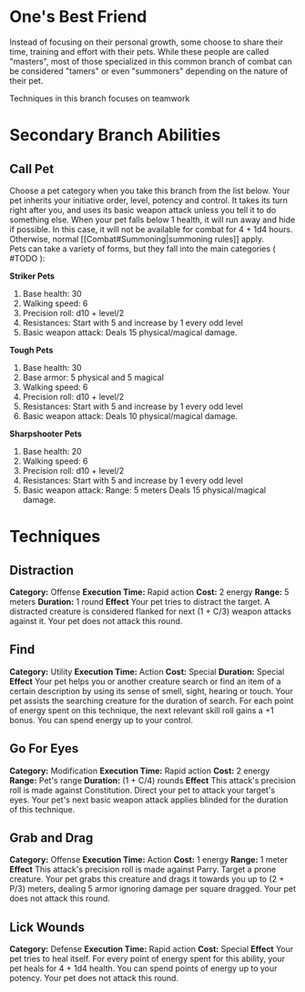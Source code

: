 # One's Best Friend
Instead of focusing on their personal growth, some choose to share their time, training and effort with their pets. While these people are called "masters", most of those specialized in this common branch of combat can be considered "tamers" or even "summoners" depending on the nature of their pet. 

Techniques in this branch focuses on teamwork

# Secondary Branch Abilities
## Call Pet
Choose a pet category when you take this branch from the list below. Your pet inherits your initiative order, level, potency and control. It takes its turn right after you, and uses its basic weapon attack unless you tell it to do something else. When your pet falls below 1 health, it will run away and hide if possible. In this case, it will not be available for combat for 4 + 1d4 hours. Otherwise, normal [[Combat#Summoning|summoning rules]] apply.  
Pets can take a variety of forms, but they fall into the main categories ( #TODO ):

**Striker Pets**
1. Base health: 30
2. Walking speed: 6
3. Precision roll: d10 + level/2
4. Resistances: Start with 5 and increase by 1 every odd level
5. Basic weapon attack: 
	Deals 15 physical/magical damage.

**Tough Pets**
1. Base health: 30
2. Base armor: 5 physical and 5 magical
3. Walking speed: 6
4. Precision roll: d10 + level/2
5. Resistances: Start with 5 and increase by 1 every odd level
6. Basic weapon attack: 
	Deals 10 physical/magical damage.

**Sharpshooter Pets**
1. Base health: 20
2. Walking speed: 6
3. Precision roll: d10 + level/2
4. Resistances: Start with 5 and increase by 1 every odd level
5. Basic weapon attack:
	Range: 5 meters
	Deals 15 physical/magical damage.

# Techniques
## Distraction
**Category:** Offense
**Execution Time:** Rapid action
**Cost:** 2 energy
**Range:** 5 meters
**Duration:** 1 round
**Effect**
	Your pet tries to distract the target. A distracted creature is considered flanked for next (1 + C/3) weapon attacks against it.
	Your pet does not attack this round.

## Find
**Category:** Utility
**Execution Time:** Action
**Cost:** Special
**Duration:** Special
**Effect**
	Your pet helps you or another creature search or find an item of a certain description by using its sense of smell, sight, hearing or touch. Your pet assists the searching creature for the duration of search. For each point of energy spent on this technique, the next relevant skill roll gains a +1 bonus. You can spend energy up to your control. 

## Go For Eyes
**Category:** Modification
**Execution Time:** Rapid action
**Cost:** 2 energy
**Range:** Pet's range
**Duration:** (1 + C/4) rounds
**Effect**
	This attack's precision roll is made against Constitution.
	Direct your pet to attack your target's eyes. Your pet's next basic weapon attack applies blinded for the duration of this technique.

## Grab and Drag
**Category:** Offense
**Execution Time:** Action
**Cost:** 1 energy
**Range:** 1 meter
**Effect**
	This attack's precision roll is made against Parry.
	Target a prone creature. Your pet grabs this creature and drags it towards you up to (2 + P/3) meters, dealing 5 armor ignoring damage per square dragged.
	Your pet does not attack this round.

## Lick Wounds
**Category:** Defense
**Execution Time:** Rapid action
**Cost:** Special
**Effect**
	Your pet tries to heal itself. For every point of energy spent for this ability, your pet heals for 4 + 1d4 health. You can spend points of energy up to your potency.
	Your pet does not attack this round.